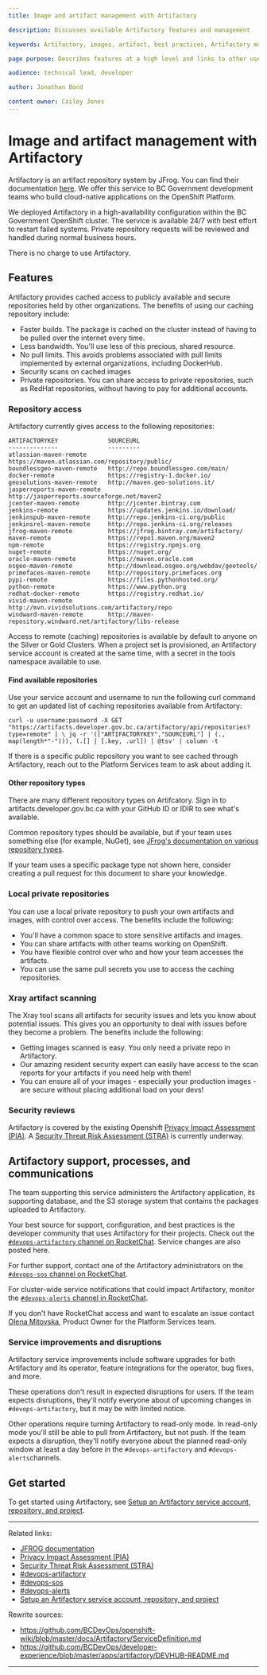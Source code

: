 ```yaml
---
title: Image and artifact management with Artifactory

description: Discusses available Artifactory features and management

keywords: Artifactory, images, artifact, best practices, Artifactory management, repositories, projects, service account

page purpose: Describes features at a high level and links to other useful pages with information on Artifactory

audience: technical lead, developer

author: Jonathan Bond

content owner: Cailey Jones
---
```


# Image and artifact management with Artifactory

Artifactory is an artifact repository system by JFrog. You can find their documentation [here](https://www.jfrog.com/confluence/site/documentation). We offer this service to BC Government development teams who build cloud-native applications on the OpenShift Platform.

We deployed Artifactory in a high-availability configuration within the BC Government OpenShift cluster. The service is available 24/7 with best effort to restart failed systems. Private repository requests will be reviewed and handled during normal business hours.

There is no charge to use Artifactory.

## Features

Artifactory provides cached access to publicly available and secure repositories held by other organizations. The benefits of using our caching repository include:
* Faster builds. The package is cached on the cluster instead of having to be pulled over the internet every time.
* Less bandwidth. You'll use less of this precious, shared resource.
* No pull limits. This avoids problems associated with pull limits implemented by external organizations, including DockerHub.
* Security scans on cached images
* Private repositories. You can share access to private repositories, such as RedHat repositories, without having to pay for additional accounts.

### Repository access

Artifactory currently gives access to the following repositories:

```
ARTIFACTORYKEY              SOURCEURL
--------------              ---------
atlassian-maven-remote      https://maven.atlassian.com/repository/public/
boundlessgeo-maven-remote   http://repo.boundlessgeo.com/main/
docker-remote               https://registry-1.docker.io/
geosolutions-maven-remote   http://maven.geo-solutions.it/
jasperreports-maven-remote  http://jasperreports.sourceforge.net/maven2
jcenter-maven-remote        http://jcenter.bintray.com
jenkins-remote              https://updates.jenkins.io/download/
jenkinspub-maven-remote     http://repo.jenkins-ci.org/public
jenkinsrel-maven-remote     http://repo.jenkins-ci.org/releases
jfrog-maven-remote          https://jfrog.bintray.com/artifactory/
maven-remote                https://repo1.maven.org/maven2
npm-remote                  https://registry.npmjs.org
nuget-remote                https://nuget.org/
oracle-maven-remote         https://maven.oracle.com
osgeo-maven-remote          http://download.osgeo.org/webdav/geotools/
primefaces-maven-remote     http://repository.primefaces.org
pypi-remote                 https://files.pythonhosted.org/
python-remote               https://www.python.org
redhat-docker-remote        https://registry.redhat.io/
vivid-maven-remote          http://mvn.vividsolutions.com/artifactory/repo
windward-maven-remote       http://maven-repository.windward.net/artifactory/libs-release
```
Access to remote (caching) repositories is available by default to anyone on the Silver or Gold Clusters. When a project set is provisioned, an Artifactory service account is created at the same time, with a secret in the tools namespace available to use.

#### Find available repositories
Use your service account and username to run the following curl command to get an updated list of caching repositories available from Artifactory:

`curl -u username:password -X GET "https://artifacts.developer.gov.bc.ca/artifactory/api/repositories?type=remote" | \
jq -r '(["ARTIFACTORYKEY","SOURCEURL"] | (., map(length*"-"))), (.[] | [.key, .url]) | @tsv' | column -t`

If there is a specific public repository you want to see cached through Artifactory, reach out to the Platform Services team to ask about adding it.
#### Other repository types
There are many different repository types on Artifcatory. Sign in to artifacts.developer.gov.bc.ca with your GitHub ID or IDIR to see what's available.

Common repository types should be available, but if your team uses something else (for example, NuGet), see [JFrog's documentation on various repository types](https://www.jfrog.com/confluence/display/JFROG/Package+Management).

If your team uses a specific package type not shown here, consider creating a pull request for this document to share your knowledge.

### Local private repositories
You can use a local private repository to push your own artifacts and images, with control over access. The benefits include the following:
* You'll have a common space to store sensitive artifacts and images.
* You can share artifacts with other teams working on OpenShift.
* You have flexible control over who and how your team accesses the artifacts.
* You can use the same pull secrets you use to access the caching repositories.

### Xray artifact scanning
The Xray tool scans all artifacts for security issues and lets you know about potential issues. This gives you an opportunity to deal with issues before they become a problem. The benefits include the following:
* Getting images scanned is easy. You only need a private repo in Artifactory.
* Our amazing resident security expert can easily have access to the scan reports for your artifacts if you need help with them!
* You can ensure all of your images - especially your production images - are secure without placing additional load on your devs!

### Security reviews

Artifactory is covered by the existing Openshift [Privacy Impact Assessment (PIA)](https://www2.gov.bc.ca/gov/content/governments/services-for-government/information-management-technology/privacy/privacy-impact-assessments). A [Security Threat Risk Assessment (STRA)](https://www2.gov.bc.ca/gov/content/governments/services-for-government/information-management-technology/information-security/security-threat-and-risk-assessment) is currently underway.

## Artifactory support, processes, and communications
The team supporting this service administers the Artifactory application, its supporting database, and the S3 storage system that contains the packages uploaded to Artifactory.

Your best source for support, configuration, and best practices is the developer community that uses Artifactory for their projects. Check out the [`#devops-artifactory` channel on RocketChat](https://chat.pathfinder.gov.bc.ca/channel/devops-artifactory). Service changes are also posted here.

For further support, contact one of the Artifactory administrators on the [`#devops-sos` channel on RocketChat](https://chat.pathfinder.gov.bc.ca/channel/devops-sos).

For cluster-wide service notifications that could impact Artifactory, monitor the [`#devops-alerts` channel in RocketChat](https://chat.pathfinder.gov.bc.ca/channel/devops-alerts).

If you don't have RocketChat access and want to escalate an issue contact [Olena Mitovska](mailto:olena.mitovska@gov.bc.ca), Product Owner for the Platform Services team.

### Service improvements and disruptions

Artifactory service improvements include software upgrades for both Artifactory and its operator, feature integrations for the operator, bug fixes, and more.

These operations don't result in expected disruptions for users. If the team expects disruptions, they'll notify everyone about of upcoming changes in `#devops-artifactory`, but it may be with limited notice.

Other operations require turning Artifactory to read-only mode. In read-only mode you'll still be able to pull from Artifactory, but not push. If the team expects a disruption, they'll notify everyone about the planned read-only window at least a day before in the `#devops-artifactory` and `#devops-alerts`channels.

## Get started

To get started using Artifactory, see [Setup an Artifactory service account, repository, and project](setup-artifactory-service-account-repository-project.md).

---
Related links:
* [JFROG documentation](https://www.jfrog.com/confluence/site/documentation)
* [Privacy Impact Assessment (PIA)](https://www2.gov.bc.ca/gov/content/governments/services-for-government/information-management-technology/privacy/privacy-impact-assessments)
* [Security Threat Risk Assessment (STRA)](https://www2.gov.bc.ca/gov/content/governments/services-for-government/information-management-technology/information-security/security-threat-and-risk-assessment)
* [#devops-artifactory](https://chat.pathfinder.gov.bc.ca/channel/devops-artifactory)
* [#devops-sos](https://chat.pathfinder.gov.bc.ca/channel/devops-sos)
* [#devops-alerts](https://chat.pathfinder.gov.bc.ca/channel/devops-alerts)
* [Setup an Artifactory service account, repository, and project](setup-artifactory-service-account-repository-project.md)

Rewrite sources:
* https://github.com/BCDevOps/openshift-wiki/blob/master/docs/Artifactory/ServiceDefinition.md
* https://github.com/BCDevOps/developer-experience/blob/master/apps/artifactory/DEVHUB-README.md
---
